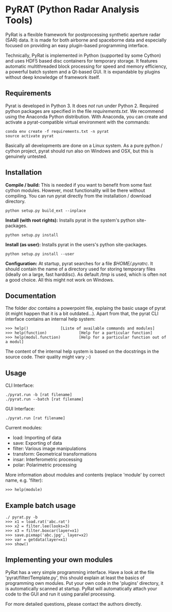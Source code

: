 # PyRAT (Python Radar Analysis Tools)

PyRat is a flexible framework for postprocessing synthetic aperture radar (SAR) data. It
is made for both airborne and spaceborne data and especially focused on providing an
easy plugin-based programming interface. 

Technically, PyRat is implemented in Python (supported by some Cython) and uses HDF5 based 
disc containers for temporary storage. It features automatic multithreaded block 
processing for speed and memory efficiency, a powerful batch system and a Qt-based GUI. 
It is expandable by plugins without deep knowledge of framework itself.

## Requirements

Pyrat is developed in Python 3. It does _not_ run under Python 2. Required python packages are specified in the
file _requirements.txt_. We recommend using the Anaconda Python distribution. With Anaconda, 
you can create and activate a pyrat-compatible virtual environment with the commands:

    conda env create -f requirements.txt -n pyrat
    source activate pyrat

Basically all developments are done on a Linux system. As a pure python / cython project, pyrat should run also on 
Windows and OSX, but this is genuinely untested. 


## Installation

**Compile / build:** This is needed if you want to benefit from some fast cython modules. However,
most functionality will be there without compiling. You can run pyrat directly from the installation / download
directory.
    
    python setup.py build_ext --inplace

**Install (with root rights):** Installs pyrat in the system's python site-packages.

    python setup.py install

**Install (as user):** Installs pyrat in the users's python site-packages.

    python setup.py install --user

**Configuration:** At startup, pyrat searches for a file _$HOME/.pyratrc_. It should contain the name of a 
directory used for storing temporary files (ideally on a large, fast harddisc). As default _/tmp_ is used, which
is often not a good choice. All this might not work on Windows.

## Documentation

The folder _doc_ contains a powerpoint file, explaing the basic usage of pyrat (it might happen
that it is a bit outdated...). Apart from that, the pyrat CLI interface contains an internal help system:
    
    >>> help()      		[Liste of available commands and modules]       
    >>> help(function)              [Help for a particular function]       
    >>> help(modul.function)    	[Help for a particular function out of a modul]       

The content of the internal help system is based on the docstrings in the source code. Their
quality might vary ;-)

## Usage

CLI Interface:

    ./pyrat.run -b [rat filename]
    ./pyrat.run --batch [rat filename]
    
GUI Interface:

    ./pyrat.run [rat filename]

Current modules:
* load:      Importing of data
* save:      Exporting of data
* filter:    Various image manipulations
* transform: Geometrical transformations
* insar:     Interferometric processing
* polar:     Polarimetric processing

More information about modules and contents (replace 'module' by correct name, e.g. 'filter):
    
    >>> help(module)

## Example batch usage

    ./ pyrat.py -b
    >>> x1 = load.rat('abc.rat')
    >>> x2 = filter.lee(looks=3)
    >>> x3 = filter.boxcar(layer=x1)
    >>> save.pixmap('abc.jpg', layer=x2)
    >>> var = getdata(layer=x1)
    >>> show()

## Implementing your own modules

PyRat has a very simple programming interface. Have a look at the file 'pyrat/filter/Template.py',
this should explain at least the basics of programming own modules. Put your own code
in the 'plugins' directory, it is automatically scanned at startup. PyRat will automatically
attach your code to the GUI and run it using parallel processing.

For more detailed questions, please contact the authors directly.
